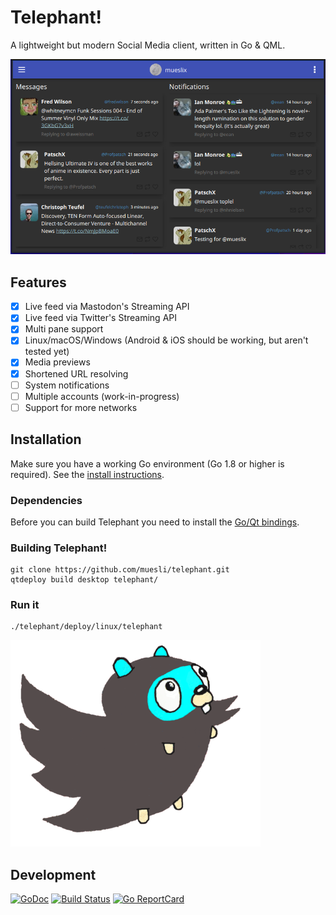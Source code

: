 Telephant!
======

A lightweight but modern Social Media client, written in Go & QML.

![telephant Screenshot](/assets/screenshot.png)

## Features

- [x] Live feed via Mastodon's Streaming API
- [x] Live feed via Twitter's Streaming API
- [x] Multi pane support
- [x] Linux/macOS/Windows (Android & iOS should be working, but aren't tested yet)
- [x] Media previews
- [x] Shortened URL resolving
- [ ] System notifications
- [ ] Multiple accounts (work-in-progress)
- [ ] Support for more networks

## Installation

Make sure you have a working Go environment (Go 1.8 or higher is required).
See the [install instructions](http://golang.org/doc/install.html).

### Dependencies

Before you can build Telephant you need to install the [Go/Qt bindings](https://github.com/therecipe/qt/wiki/Installation#regular-installation).

### Building Telephant!

    git clone https://github.com/muesli/telephant.git
    qtdeploy build desktop telephant/

### Run it

    ./telephant/deploy/linux/telephant

![telephant logo](/assets/telephant.png)

## Development

[![GoDoc](https://godoc.org/github.com/golang/gddo?status.svg)](https://godoc.org/github.com/muesli/telephant)
[![Build Status](https://travis-ci.org/muesli/telephant.svg?branch=master)](https://travis-ci.org/muesli/telephant)
[![Go ReportCard](http://goreportcard.com/badge/muesli/telephant)](http://goreportcard.com/report/muesli/telephant)

